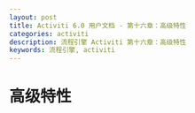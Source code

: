 ```yaml
---
layout: post
title: Activiti 6.0 用户文档 - 第十六章：高级特性
categories: activiti
description: 流程引擎 Activiti 第十六章：高级特性
keywords: 流程引擎, activiti
---
```

# 高级特性

